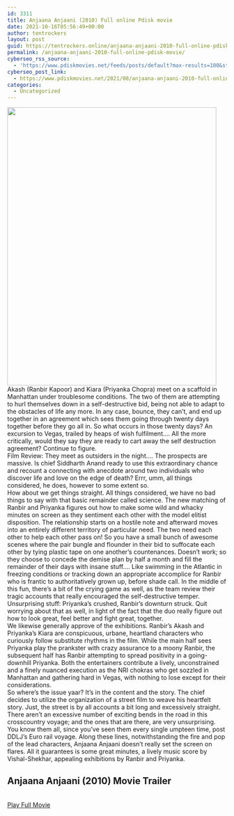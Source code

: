 ```yaml
---
id: 3311
title: Anjaana Anjaani (2010) Full online Pdisk movie
date: 2021-10-16T05:56:49+00:00
author: tentrockers
layout: post
guid: https://tentrockers.online/anjaana-anjaani-2010-full-online-pdisk-movie/
permalink: /anjaana-anjaani-2010-full-online-pdisk-movie/
cyberseo_rss_source:
  - 'https://www.pdiskmovies.net/feeds/posts/default?max-results=100&start-index=1101'
cyberseo_post_link:
  - https://www.pdiskmovies.net/2021/08/anjaana-anjaani-2010-full-online-pdisk.html
categories:
  - Uncategorized
---
```

<div class="separator">
  <a href="https://1.bp.blogspot.com/-Iq0brnh7dt4/YQ7PPpavj5I/AAAAAAAAAB4/ufq1MfX7mA8sVfhY7BcqiG6feIvnDZB2ACLcBGAsYHQ/s1500/Anjaana%2BAnjaani%2B%25282010%2529%2BFull%2Bonline%2BPdisk%2Bmovie.jpg" imageanchor="1"><img loading="lazy" border="0" data-original-height="1500" data-original-width="1125" height="640" src="https://1.bp.blogspot.com/-Iq0brnh7dt4/YQ7PPpavj5I/AAAAAAAAAB4/ufq1MfX7mA8sVfhY7BcqiG6feIvnDZB2ACLcBGAsYHQ/w480-h640/Anjaana%2BAnjaani%2B%25282010%2529%2BFull%2Bonline%2BPdisk%2Bmovie.jpg" width="480" /></a>
</div>



<div>
  <div>
    <span>Akash (Ranbir Kapoor) and Kiara (Priyanka Chopra) meet on a scaffold in Manhattan under troublesome conditions. The two of them are attempting to hurl themselves down in a self-destructive bid, being not able to adapt to the obstacles of life any more. In any case, bounce, they can&#8217;t, and end up together in an agreement which sees them going through twenty days together before they go all in. So what occurs in those twenty days? An excursion to Vegas, trailed by heaps of wish fulfilment&#8230;. All the more critically, would they say they are ready to cart away the self destruction agreement? Continue to figure.&nbsp;</span>
  </div>
  
  <div>
    <span>Film Review: They meet as outsiders in the night&#8230;. The prospects are massive. Is chief Siddharth Anand ready to use this extraordinary chance and recount a connecting with anecdote around two individuals who discover life and love on the edge of death? Errr, umm, all things considered, he does, however to some extent so.&nbsp;</span>
  </div>
  
  <div>
    <span>How about we get things straight. All things considered, we have no bad things to say with that basic remainder called science. The new matching of Ranbir and Priyanka figures out how to make some wild and whacky minutes on screen as they sentiment each other with the model elitist disposition. The relationship starts on a hostile note and afterward moves into an entirely different territory of particular need. The two need each other to help each other pass on! So you have a small bunch of awesome scenes where the pair bungle and flounder in their bid to suffocate each other by tying plastic tape on one another&#8217;s countenances. Doesn&#8217;t work; so they choose to concede the demise plan by half a month and fill the remainder of their days with insane stuff&#8230;. Like swimming in the Atlantic in freezing conditions or tracking down an appropriate accomplice for Ranbir who is frantic to authoritatively grown up, before shade call. In the middle of this fun, there&#8217;s a bit of the crying game as well, as the team review their tragic accounts that really encouraged the self-destructive temper. Unsurprising stuff: Priyanka&#8217;s crushed, Ranbir&#8217;s downturn struck. Quit worrying about that as well, in light of the fact that the duo really figure out how to look great, feel better and fight great, together.&nbsp;</span>
  </div>
  
  <div>
    <span>We likewise generally approve of the exhibitions. Ranbir&#8217;s Akash and Priyanka&#8217;s Kiara are conspicuous, urbane, heartland characters who curiously follow substitute rhythms in the film. While the main half sees Priyanka play the prankster with crazy assurance to a moony Ranbir, the subsequent half has Ranbir attempting to spread positivity in a going-downhill Priyanka. Both the entertainers contribute a lively, unconstrained and a finely nuanced execution as the NRI chokras who get sozzled in Manhattan and gathering hard in Vegas, with nothing to lose except for their considerations.&nbsp;</span>
  </div>
  
  <div>
    <span>So where&#8217;s the issue yaar? It&#8217;s in the content and the story. The chief decides to utilize the organization of a street film to weave his heartfelt story. Just, the street is by all accounts a bit long and excessively straight. There aren&#8217;t an excessive number of exciting bends in the road in this crosscountry voyage; and the ones that are there, are very unsurprising. You know them all, since you&#8217;ve seen them every single umpteen time, post DDLJ&#8217;s Euro rail voyage. Along these lines, notwithstanding the fire and pop of the lead characters, Anjaana Anjaani doesn&#8217;t really set the screen on flares. All it guarantees is some great minutes, a lively music score by Vishal-Shekhar, appealing exhibitions by Ranbir and Priyanka.</span>
  </div>
</div>

<div>
  <h2>
    <span>Anjaana Anjaani&nbsp;(2010) Movie Trailer</span>
  </h2>
</div>

  
<a href="https://kofilink.com/1/bnYyaTV4MDAwenBw?dn=1" target="popup" onclick="window.open('https://kofilink.com/1/bnYyaTV4MDAwenBw?dn=1','popup','width=600,height=600'); return false;" rel="noopener"><br /> Play Full Movie<br /> </a>